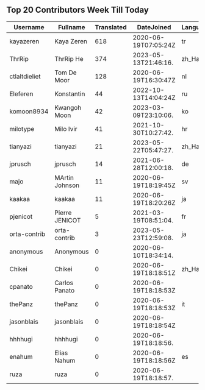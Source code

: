 ## Top 20 Contributors Week Till Today ##
|Username|Fullname|Translated|DateJoined|Language|
|--------|--------|----------|----------|-------|
|kayazeren|Kaya Zeren|618|2020-06-19T07:05:24Z|tr|
|ThrRip|ThrRip He|374|2023-05-13T21:46:16.|zh_Hans|
|ctlaltdieliet|Tom De Moor|128|2020-06-19T16:30:47Z|nl|
|Eleferen|Konstantin|44|2022-10-13T14:04:24Z|ru|
|komoon8934|Kwangoh Moon|42|2023-03-09T23:10:06.|ko|
|milotype|Milo Ivir|41|2021-10-30T10:27:42.|hr|
|tianyazi|tianyazi|21|2023-05-22T05:47:27.|zh_Hans|
|jprusch|jprusch|14|2021-06-28T12:00:18.|de|
|majo|MArtin Johnson|11|2020-06-19T18:19:45Z|sv|
|kaakaa|kaakaa|11|2020-06-19T18:20:26Z|ja|
|pjenicot|Pierre JENICOT|5|2021-03-19T08:51:04.|fr|
|orta-contrib|orta-contrib|3|2023-05-23T12:59:08.|ja|
|anonymous|Anonymous|0|2020-06-10T18:34:14.||
|Chikei|Chikei|0|2020-06-19T18:18:51Z|zh_Hant|
|cpanato|Carlos Panato|0|2020-06-19T18:18:53Z||
|thePanz|thePanz|0|2020-06-19T18:18:53Z|it|
|jasonblais|jasonblais|0|2020-06-19T18:18:54Z||
|hhhhugi|hhhhugi|0|2020-06-19T18:18:56.||
|enahum|Elias  Nahum|0|2020-06-19T18:18:56Z|es|
|ruza|ruza|0|2020-06-19T18:18:57.||
